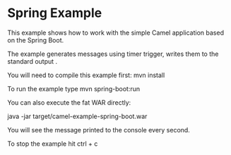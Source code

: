 Spring Example
==============

This example shows how to work with the simple Camel application based on the Spring Boot.

The example generates messages using timer trigger, writes them to the standard output .

You will need to compile this example first:
  mvn install

To run the example type
  mvn spring-boot:run

You can also execute the fat WAR directly:

  java -jar target/camel-example-spring-boot.war

You will see the message printed to the console every second.

To stop the example hit ctrl + c

